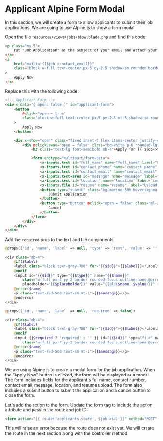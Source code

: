 # Applicant Alpine Form Modal

In this section, we will create a form to allow applicants to submit their job applications. We are going to use Alpine.js to show a form modal.

Open the file `resources/views/jobs/show.blade.php` and find this code:

```html
<p class="my-5">
	Put "Job Application" as the subject of your email and attach your resume.
</p>
<a
	href="mailto:{{$job->contact_email}}"
	class="block w-full text-center px-5 py-2.5 shadow-sm rounded border text-base font-medium cursor-pointer text-indigo-700 bg-indigo-100 hover:bg-indigo-200"
>
	Apply Now
</a>
```

Replace this with the following code:

```html
<!-- Applicant Form -->
<div x-data="{ open: false }" id="applicant-form">
	<button
		@click="open = true"
		class="block w-full text-center px-5 py-2.5 mt-5 shadow-sm rounded border text-base font-medium cursor-pointer text-indigo-700 bg-indigo-100 hover:bg-indigo-200"
	>
		Apply Now
	</button>

	<div x-show="open" class="fixed inset-0 flex items-center justify-center bg-gray-900 bg-opacity-50">
		<div @click.away="open = false" class="bg-white p-6 rounded-lg shadow-md w-full max-w-md">
			<h3 class="text-lg font-semibold mb-4">Apply for {{ $job->title }}</h3>

			<form enctype="multipart/form-data">
				<x-inputs.text id="full_name" name="full_name" label="Full Name" :required="true" />
				<x-inputs.text id="contact_phone" name="contact_phone" label="Contact Phone" />
				<x-inputs.text id="contact_email" name="contact_email" label="Contact Email" :required="true" />
				<x-inputs.text-area id="message" name="message" label="Message" />
				<x-inputs.text id="location" name="location" label="Location" />
				<x-inputs.file id="resume" name="resume" label="Upload Your Resume (pdf)" :required="true" />
				<button type="submit" class="bg-marine-500 hover:bg-marine-600 text-white px-4 py-2 rounded-md">
					Submit Application
				</button>
				<button type="button" @click="open = false" class="ml-2 bg-gray-300 hover:bg-gray-400 text-black px-4 py-2 rounded-md">
					Cancel
				</button>
			</form>
		</div>
	</div>
</div>
```

Add the `required` prop to the text and file components:

```php
@props(['id', 'name', 'label' => null, 'type' => 'text', 'value' => '', 'placeholder' => '', 'required' => false])

<div class="mb-4">
    @if($label)
    <label class="block text-gray-700" for="{{$id}}">{{$label}}</label>
    @endif
    <input id="{{$id}}" type="{{$type}}" name="{{$name}}"
        class="w-full px-4 py-2 border rounded focus:outline-none @error($name) border-red-500 @enderror"
        placeholder="{{$placeholder}}" value="{{old($name, $value)}}" {{$required ? 'required' : '' }} />
    @error($name)
    <p class="text-red-500 text-sm mt-1">{{$message}}</p>
    @enderror
</div>
```

```php
@props(['id', 'name', 'label' => null, 'required' => false])

<div class="mb-4">
    @if($label)
    <label class="block text-gray-700" for="{{$id}}">{{$label}}</label>
    @endif
    <input {{$required ? 'required' : '' }} id="{{$id}}" type="file" name="{{$name}}"
        class="w-full px-4 py-2 border rounded focus:outline-none @error($name) border-red-500 @enderror" />
    @error($name)
    <p class="text-red-500 text-sm mt-1">{{$message}}</p>
    @enderror
</div>
```

We are using Alpine.js to create a modal form for the job application. When the "Apply Now" button is clicked, the form will be displayed as a modal. The form includes fields for the applicant's full name, contact number, contact email, message, location, and resume upload. The form also includes a submit button to submit the application and a cancel button to close the form.

Let's add the action to the form. Update the form tag to include the action attribute and pass in the route and job ID:

```html
<form action="{{ route('applicants.store', $job->id) }}" method="POST" enctype="multipart/form-data"></form>
```

This will raise an error because the route does not exist yet. We will create the route in the next section along with the controller method.
